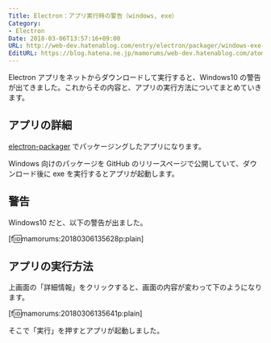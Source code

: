 ```yaml
---
Title: Electron：アプリ実行時の警告（windows, exe）
Category:
- Electron
Date: 2018-03-06T13:57:16+09:00
URL: http://web-dev.hatenablog.com/entry/electron/packager/windows-exe-warning
EditURL: https://blog.hatena.ne.jp/mamorums/web-dev.hatenablog.com/atom/entry/17391345971622555977
---
```


Electron アプリをネットからダウンロードして実行すると、Windows10 の警告が出てきました。これからその内容と、アプリの実行方法についてまとめていきます。


## アプリの詳細
[electron-packager](https://github.com/electron-userland/electron-packager) でパッケージングしたアプリになります。

Windows 向けのパッケージを GitHub のリリースページで公開していて、ダウンロード後に exe を実行するとアプリが起動します。


## 警告
Windows10 だと、以下の警告が出ました。

[f:id:mamorums:20180306135628p:plain]


## アプリの実行方法
上画面の「詳細情報」をクリックすると、画面の内容が変わって下のようになります。

[f:id:mamorums:20180306135641p:plain]

そこで「実行」を押すとアプリが起動しました。
